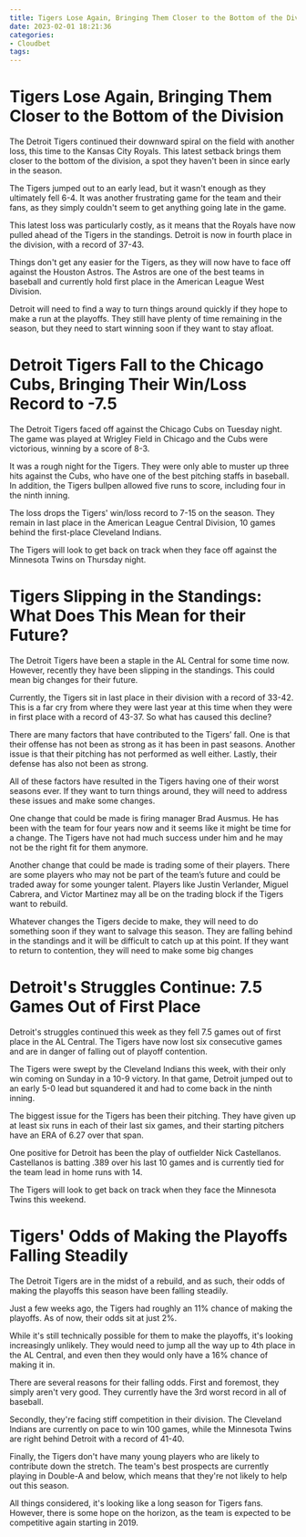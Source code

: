 ```yaml
---
title: Tigers Lose Again, Bringing Them Closer to the Bottom of the Division
date: 2023-02-01 18:21:36
categories:
- Cloudbet
tags:
---
```



#  Tigers Lose Again, Bringing Them Closer to the Bottom of the Division

The Detroit Tigers continued their downward spiral on the field with another loss, this time to the Kansas City Royals. This latest setback brings them closer to the bottom of the division, a spot they haven't been in since early in the season.

The Tigers jumped out to an early lead, but it wasn't enough as they ultimately fell 6-4. It was another frustrating game for the team and their fans, as they simply couldn't seem to get anything going late in the game.

This latest loss was particularly costly, as it means that the Royals have now pulled ahead of the Tigers in the standings. Detroit is now in fourth place in the division, with a record of 37-43.

Things don't get any easier for the Tigers, as they will now have to face off against the Houston Astros. The Astros are one of the best teams in baseball and currently hold first place in the American League West Division.

Detroit will need to find a way to turn things around quickly if they hope to make a run at the playoffs. They still have plenty of time remaining in the season, but they need to start winning soon if they want to stay afloat.

#  Detroit Tigers Fall to the Chicago Cubs, Bringing Their Win/Loss Record to -7.5

The Detroit Tigers faced off against the Chicago Cubs on Tuesday night. The game was played at Wrigley Field in Chicago and the Cubs were victorious, winning by a score of 8-3.

It was a rough night for the Tigers. They were only able to muster up three hits against the Cubs, who have one of the best pitching staffs in baseball. In addition, the Tigers bullpen allowed five runs to score, including four in the ninth inning.

The loss drops the Tigers' win/loss record to 7-15 on the season. They remain in last place in the American League Central Division, 10 games behind the first-place Cleveland Indians.

The Tigers will look to get back on track when they face off against the Minnesota Twins on Thursday night.

#  Tigers Slipping in the Standings: What Does This Mean for their Future?

The Detroit Tigers have been a staple in the AL Central for some time now. However, recently they have been slipping in the standings. This could mean big changes for their future.

Currently, the Tigers sit in last place in their division with a record of 33-42. This is a far cry from where they were last year at this time when they were in first place with a record of 43-37. So what has caused this decline?

There are many factors that have contributed to the Tigers’ fall. One is that their offense has not been as strong as it has been in past seasons. Another issue is that their pitching has not performed as well either. Lastly, their defense has also not been as strong.

All of these factors have resulted in the Tigers having one of their worst seasons ever. If they want to turn things around, they will need to address these issues and make some changes.

One change that could be made is firing manager Brad Ausmus. He has been with the team for four years now and it seems like it might be time for a change. The Tigers have not had much success under him and he may not be the right fit for them anymore.

Another change that could be made is trading some of their players. There are some players who may not be part of the team’s future and could be traded away for some younger talent. Players like Justin Verlander, Miguel Cabrera, and Victor Martinez may all be on the trading block if the Tigers want to rebuild.

Whatever changes the Tigers decide to make, they will need to do something soon if they want to salvage this season. They are falling behind in the standings and it will be difficult to catch up at this point. If they want to return to contention, they will need to make some big changes

#  Detroit's Struggles Continue: 7.5 Games Out of First Place

Detroit's struggles continued this week as they fell 7.5 games out of first place in the AL Central. The Tigers have now lost six consecutive games and are in danger of falling out of playoff contention.

The Tigers were swept by the Cleveland Indians this week, with their only win coming on Sunday in a 10-9 victory. In that game, Detroit jumped out to an early 5-0 lead but squandered it and had to come back in the ninth inning.

The biggest issue for the Tigers has been their pitching. They have given up at least six runs in each of their last six games, and their starting pitchers have an ERA of 6.27 over that span.

One positive for Detroit has been the play of outfielder Nick Castellanos. Castellanos is batting .389 over his last 10 games and is currently tied for the team lead in home runs with 14.

The Tigers will look to get back on track when they face the Minnesota Twins this weekend.

#  Tigers' Odds of Making the Playoffs Falling Steadily

The Detroit Tigers are in the midst of a rebuild, and as such, their odds of making the playoffs this season have been falling steadily.

Just a few weeks ago, the Tigers had roughly an 11% chance of making the playoffs. As of now, their odds sit at just 2%.

While it's still technically possible for them to make the playoffs, it's looking increasingly unlikely. They would need to jump all the way up to 4th place in the AL Central, and even then they would only have a 16% chance of making it in.

There are several reasons for their falling odds. First and foremost, they simply aren't very good. They currently have the 3rd worst record in all of baseball.

Secondly, they're facing stiff competition in their division. The Cleveland Indians are currently on pace to win 100 games, while the Minnesota Twins are right behind Detroit with a record of 41-40.

Finally, the Tigers don't have many young players who are likely to contribute down the stretch. The team's best prospects are currently playing in Double-A and below, which means that they're not likely to help out this season.

All things considered, it's looking like a long season for Tigers fans. However, there is some hope on the horizon, as the team is expected to be competitive again starting in 2019.